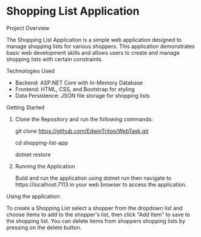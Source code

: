 # Shopping List Application

Project Overview

The Shopping List Application is a simple web application designed to manage shopping lists for various shoppers. This application demonstrates basic web development skills and allows users to create and manage shopping lists with certain constraints.

Technologies Used

- Backend: ASP.NET Core with In-Memory Database
- Frontend: HTML, CSS, and Bootstrap for styling
- Data Persistence: JSON file storage for shopping lists


Getting Started

1. Clone the Repository and run the following commands:
   
   git clone https://github.com/EdwinTriton/WebTask.git
   
   cd shopping-list-app
   
   dotnet restore

2. Running the Application
    
   Build and run the application using dotnet run then navigate to https://localhost:7113 in your web browser to access the application.
   

Using the application:

To create a Shopping List select a shopper from the dropdown list and choose items to add to the shopper's list, then click  "Add Item" to save to the shopping list. You can delete items from shoppers shopping lists by pressing on the delete button.

